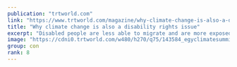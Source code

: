 ```yaml
---
publication: "trtworld.com"
link: "https://www.trtworld.com/magazine/why-climate-change-is-also-a-disability-rights-issue-62451"
title: "Why climate change is also a disability rights issue"
excerpt: "Disabled people are less able to migrate and are more exposed to natural disasters and other adverse impacts."
image: "https://cdni0.trtworld.com/w480/h270/q75/143584_egyclimatesummitaa_1668151341204.jpg"
group: con
rank: 8
---
```

